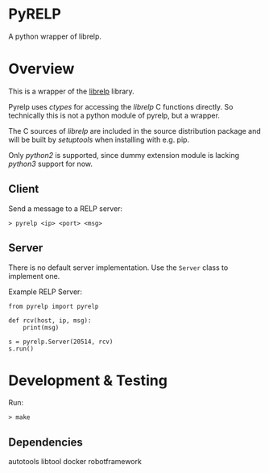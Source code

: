 PyRELP
===

A python wrapper of librelp.

Overview
===

This is a wrapper of the [librelp](http://www.librelp.com/) library.

Pyrelp uses *ctypes* for accessing the *librelp* C functions directly. So
technically this is not a python module of pyrelp, but a wrapper.

The C sources of *librelp* are included in the source distribution package and
will be built by *setuptools* when installing with e.g. pip.

Only *python2* is supported, since dummy extension module is lacking *python3*
support for now.


Client
---

Send a message to a RELP server:

    > pyrelp <ip> <port> <msg>



Server
---

There is no default server implementation. Use the `Server` class to implement
one.

Example RELP Server:

    from pyrelp import pyrelp

    def rcv(host, ip, msg):
        print(msg)

    s = pyrelp.Server(20514, rcv)
    s.run()


Development & Testing
===

Run:

    > make


Dependencies
---

autotools
libtool
docker
robotframework

